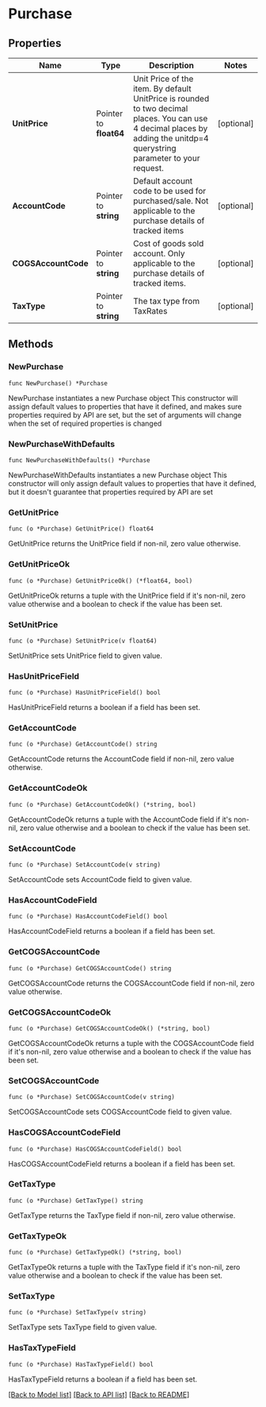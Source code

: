 # Purchase

## Properties

Name | Type | Description | Notes
------------ | ------------- | ------------- | -------------
**UnitPrice** | Pointer to **float64** | Unit Price of the item. By default UnitPrice is rounded to two decimal places. You can use 4 decimal places by adding the unitdp&#x3D;4 querystring parameter to your request. | [optional] 
**AccountCode** | Pointer to **string** | Default account code to be used for purchased/sale. Not applicable to the purchase details of tracked items | [optional] 
**COGSAccountCode** | Pointer to **string** | Cost of goods sold account. Only applicable to the purchase details of tracked items. | [optional] 
**TaxType** | Pointer to **string** | The tax type from TaxRates | [optional] 

## Methods

### NewPurchase

`func NewPurchase() *Purchase`

NewPurchase instantiates a new Purchase object
This constructor will assign default values to properties that have it defined,
and makes sure properties required by API are set, but the set of arguments
will change when the set of required properties is changed

### NewPurchaseWithDefaults

`func NewPurchaseWithDefaults() *Purchase`

NewPurchaseWithDefaults instantiates a new Purchase object
This constructor will only assign default values to properties that have it defined,
but it doesn't guarantee that properties required by API are set

### GetUnitPrice

`func (o *Purchase) GetUnitPrice() float64`

GetUnitPrice returns the UnitPrice field if non-nil, zero value otherwise.

### GetUnitPriceOk

`func (o *Purchase) GetUnitPriceOk() (*float64, bool)`

GetUnitPriceOk returns a tuple with the UnitPrice field if it's non-nil, zero value otherwise
and a boolean to check if the value has been set.

### SetUnitPrice

`func (o *Purchase) SetUnitPrice(v float64)`

SetUnitPrice sets UnitPrice field to given value.

### HasUnitPriceField

`func (o *Purchase) HasUnitPriceField() bool`

HasUnitPriceField returns a boolean if a field has been set.

### GetAccountCode

`func (o *Purchase) GetAccountCode() string`

GetAccountCode returns the AccountCode field if non-nil, zero value otherwise.

### GetAccountCodeOk

`func (o *Purchase) GetAccountCodeOk() (*string, bool)`

GetAccountCodeOk returns a tuple with the AccountCode field if it's non-nil, zero value otherwise
and a boolean to check if the value has been set.

### SetAccountCode

`func (o *Purchase) SetAccountCode(v string)`

SetAccountCode sets AccountCode field to given value.

### HasAccountCodeField

`func (o *Purchase) HasAccountCodeField() bool`

HasAccountCodeField returns a boolean if a field has been set.

### GetCOGSAccountCode

`func (o *Purchase) GetCOGSAccountCode() string`

GetCOGSAccountCode returns the COGSAccountCode field if non-nil, zero value otherwise.

### GetCOGSAccountCodeOk

`func (o *Purchase) GetCOGSAccountCodeOk() (*string, bool)`

GetCOGSAccountCodeOk returns a tuple with the COGSAccountCode field if it's non-nil, zero value otherwise
and a boolean to check if the value has been set.

### SetCOGSAccountCode

`func (o *Purchase) SetCOGSAccountCode(v string)`

SetCOGSAccountCode sets COGSAccountCode field to given value.

### HasCOGSAccountCodeField

`func (o *Purchase) HasCOGSAccountCodeField() bool`

HasCOGSAccountCodeField returns a boolean if a field has been set.

### GetTaxType

`func (o *Purchase) GetTaxType() string`

GetTaxType returns the TaxType field if non-nil, zero value otherwise.

### GetTaxTypeOk

`func (o *Purchase) GetTaxTypeOk() (*string, bool)`

GetTaxTypeOk returns a tuple with the TaxType field if it's non-nil, zero value otherwise
and a boolean to check if the value has been set.

### SetTaxType

`func (o *Purchase) SetTaxType(v string)`

SetTaxType sets TaxType field to given value.

### HasTaxTypeField

`func (o *Purchase) HasTaxTypeField() bool`

HasTaxTypeField returns a boolean if a field has been set.


[[Back to Model list]](../README.md#documentation-for-models) [[Back to API list]](../README.md#documentation-for-api-endpoints) [[Back to README]](../README.md)


